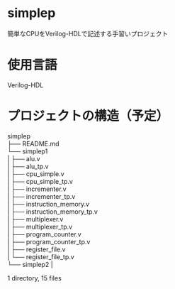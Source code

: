 # simplep
簡単なCPUをVerilog-HDLで記述する手習いプロジェクト

# 使用言語
Verilog-HDL

# プロジェクトの構造（予定）
simplep    
├── README.md    
└── simplep1    
|	├── alu.v    
|	├── alu_tp.v    
|	├── cpu_simple.v    
|	├── cpu_simple_tp.v    
|	├── incrementer.v    
|	├── incrementer_tp.v    
|	├── instruction_memory.v    
|	├── instruction_memory_tp.v    
|	├── multiplexer.v    
|	├── multiplexer_tp.v    
|	├── program_counter.v    
| 	├── program_counter_tp.v    
| 	├── register_file.v  
| 	└── register_file_tp.v    
└── simplep2
|

1 directory, 15 files    

